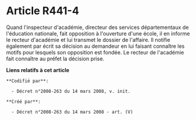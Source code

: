 # Article R441-4

Quand l'inspecteur d'académie, directeur des services départementaux de l'éducation nationale, fait opposition à l'ouverture
d'une école, il en informe le recteur d'académie et lui transmet le dossier de l'affaire. Il notifie également par écrit sa
décision au demandeur en lui faisant connaître les motifs pour lesquels son opposition est fondée. Le recteur de l'académie
fait connaître au préfet la décision prise.

**Liens relatifs à cet article**

	**Codifié par**:

	  - Décret n°2008-263 du 14 mars 2008, v. init.

	**Créé par**:

	  - Décret n°2008-263 du 14 mars 2008 - art. (V)
